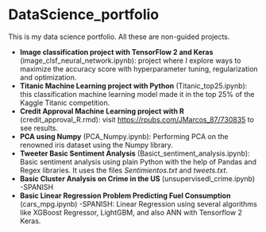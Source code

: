 # DataScience_portfolio
This is my data science portfolio.
All these are non-guided projects.

* **Image classification project with TensorFlow 2 and Keras** (image_clsf_neural_network.ipynb): project where I explore ways to maximize the accuracy score with hyperparameter tuning, regularization and optimization.
* **Titanic Machine Learning project with Python** (Titanic_top25.ipynb): this classification machine learning model made it in the top 25% of the Kaggle Titanic competition.
* **Credit Approval Machine Learning project with R** (credit_approval_R.rmd): visit https://rpubs.com/JMarcos_87/730835 to see results.
* **PCA using Numpy** (PCA_Numpy.ipynb): Performing PCA on the renowned iris dataset using the Numpy library.
* **Tweeter Basic Sentiment Analysis** (Basict_sentiment_analysis.ipynb): Basic sentiment analysis using plain Python with the help of Pandas and Regex libraries. It uses the files *Sentimientos.txt* and *tweets.txt*.
* **Basic Cluster Analysis on Crime in the US** (unsupervisedl_crime.ipynb) -SPANISH 
* **Basic Linear Regression Problem Predicting Fuel Consumption** (cars_mpg.ipynb) -SPANISH: Linear Regression using several algorithms like XGBoost Regressor, LightGBM, and also ANN with Tensorflow 2 Keras.

